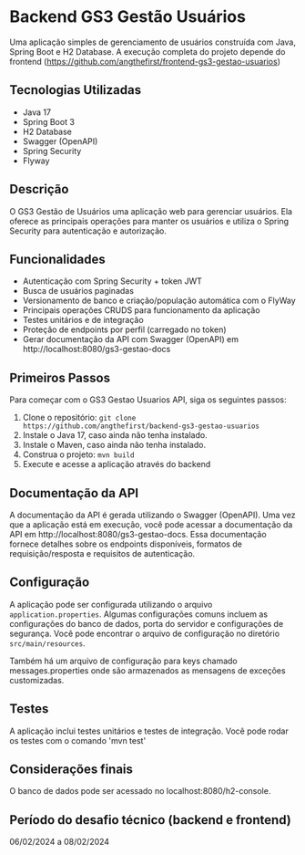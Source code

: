 # Backend GS3 Gestão Usuários

Uma aplicação simples de gerenciamento de usuários construída com Java, Spring Boot e H2 Database.
A execução completa do projeto depende do frontend (https://github.com/angthefirst/frontend-gs3-gestao-usuarios)

## Tecnologias Utilizadas

- Java 17
- Spring Boot 3
- H2 Database
- Swagger (OpenAPI)
- Spring Security
- Flyway

## Descrição

O GS3 Gestão de Usuários uma aplicação web para gerenciar usuários. Ela oferece as principais operações para manter os usuários e utiliza o Spring Security para autenticação e autorização.

## Funcionalidades

- Autenticação com Spring Security + token JWT
- Busca de usuários paginadas
- Versionamento de banco e criação/população automática com o FlyWay
- Principais operações CRUDS para funcionamento da aplicação
- Testes unitários e de integração
- Proteção de endpoints por perfil (carregado no token)
- Gerar documentação da API com Swagger (OpenAPI) em http://localhost:8080/gs3-gestao-docs

## Primeiros Passos

Para começar com o GS3 Gestao Usuarios API, siga os seguintes passos:

1. Clone o repositório: `git clone https://github.com/angthefirst/backend-gs3-gestao-usuarios`
2. Instale o Java 17, caso ainda não tenha instalado.
3. Instale o Maven, caso ainda não tenha instalado.
4. Construa o projeto: `mvn build`
5. Execute e acesse a aplicação através do backend

## Documentação da API

A documentação da API é gerada utilizando o Swagger (OpenAPI). Uma vez que a aplicação está em execução, você pode acessar a documentação da API em 
http://localhost:8080/gs3-gestao-docs. Essa documentação fornece detalhes sobre os endpoints disponíveis, formatos de requisição/resposta e 
requisitos de autenticação.

## Configuração

A aplicação pode ser configurada utilizando o arquivo `application.properties`. Algumas configurações comuns incluem as configurações do banco de dados, porta do servidor e configurações de segurança. 
Você pode encontrar o arquivo de configuração no diretório `src/main/resources`.

Também há um arquivo de configuração para keys chamado messages.properties onde são armazenados as mensagens de exceções customizadas.

## Testes

A aplicação inclui testes unitários e testes de integração. Você pode rodar os testes com o comando 'mvn test'


## Considerações finais

O banco de dados pode ser acessado no localhost:8080/h2-console.

## Período do desafio técnico (backend e frontend)
06/02/2024 a 08/02/2024

